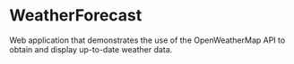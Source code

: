 # WeatherForecast
 Web application that demonstrates the use of the OpenWeatherMap API to obtain and display up-to-date weather data.
